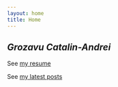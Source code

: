 ```yaml
---
layout: home
title: Home
---
```


## *Grozavu Catalin-Andrei*

See [my resume](./resume)

See [my latest posts](./posts)
